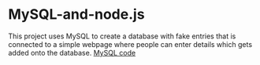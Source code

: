 # MySQL-and-node.js
This project uses MySQL to create a database with fake entries that is connected to a simple webpage where people can enter details which gets added onto the database. 
[MySQL code](https://github.com/KodaiKonnerArai/MySQL-and-node.js/blob/main/Schema.sql)
